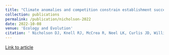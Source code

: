 ```yaml
---
title: "Climate anomalies and competition constrain establishment success during biological invasion."
collection: publications
permalink: /publication/nicholson-2022
date: 2022-10-08
venue: 'Ecology and Evolution'
citation: ' Nicholson DJ, Knell RJ, McCrea R, Neel LK, Curlis JD, Williams CE, Chung AK, McMillan WO, Garner TWJ, Cox CL, Logan ML (2022). Climate anomalies and competition constrain establishment success during biological invasion. Ecology and Evolution. 12(10):e9402.'
---
```

[Link to article](https://onlinelibrary.wiley.com/doi/full/10.1002/ece3.9402)


